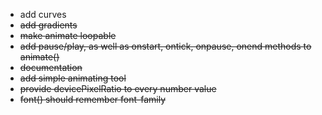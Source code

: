 - add curves
- ~~add gradients~~
- ~~make animate loopable~~
- ~~add pause/play, as well as onstart, ontick, onpause, onend methods to animate()~~
- ~~documentation~~
- ~~add simple animating tool~~
- ~~provide devicePixelRatio to every number value~~
- ~~font() should remember font-family~~